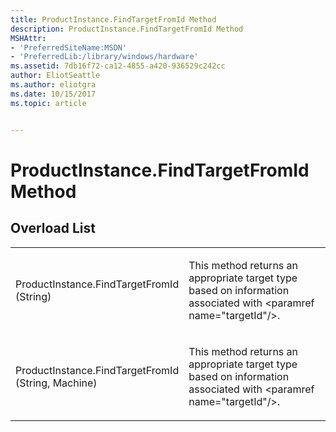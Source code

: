 ```yaml
---
title: ProductInstance.FindTargetFromId Method
description: ProductInstance.FindTargetFromId Method
MSHAttr:
- 'PreferredSiteName:MSDN'
- 'PreferredLib:/library/windows/hardware'
ms.assetid: 7db16f72-ca12-4855-a420-936529c242cc
author: EliotSeattle
ms.author: eliotgra
ms.date: 10/15/2017
ms.topic: article


---
```


# ProductInstance.FindTargetFromId Method


## <span id="Overload_List"></span><span id="overload_list"></span><span id="OVERLOAD_LIST"></span>Overload List


<table>
<colgroup>
<col width="50%" />
<col width="50%" />
</colgroup>
<tbody>
<tr class="odd">
<td><p>ProductInstance.FindTargetFromId (String)</p></td>
<td><p>This method returns an appropriate target type based on information associated with &lt;paramref name=&quot;targetId&quot;/&gt;.</p></td>
</tr>
<tr class="even">
<td><p>ProductInstance.FindTargetFromId (String, Machine)</p></td>
<td><p>This method returns an appropriate target type based on information associated with &lt;paramref name=&quot;targetId&quot;/&gt;.</p></td>
</tr>
</tbody>
</table>

 

 

 






